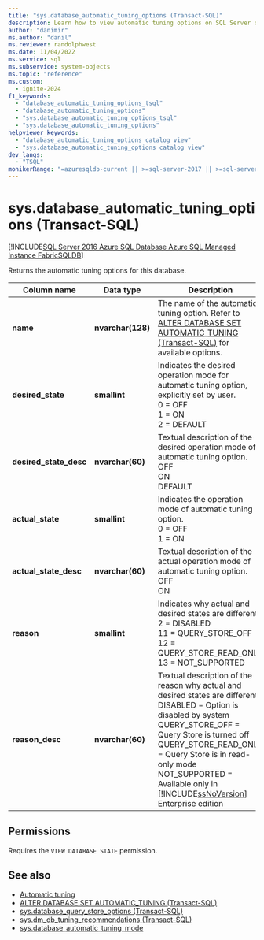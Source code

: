 ```yaml
---
title: "sys.database_automatic_tuning_options (Transact-SQL)"
description: Learn how to view automatic tuning options on SQL Server or Azure SQL Database. See required permissions and view additional available resources.
author: "danimir"
ms.author: "danil"
ms.reviewer: randolphwest
ms.date: 11/04/2022
ms.service: sql
ms.subservice: system-objects
ms.topic: "reference"
ms.custom:
  - ignite-2024
f1_keywords:
  - "database_automatic_tuning_options_tsql"
  - "database_automatic_tuning_options"
  - "sys.database_automatic_tuning_options_tsql"
  - "sys.database_automatic_tuning_options"
helpviewer_keywords:
  - "database_automatic_tuning_options catalog view"
  - "sys.database_automatic_tuning_options catalog view"
dev_langs:
  - "TSQL"
monikerRange: "=azuresqldb-current || >=sql-server-2017 || >=sql-server-linux-2017 || =azuresqldb-mi-current || =fabric"
---
```

# sys.database_automatic_tuning_options (Transact-SQL)

[!INCLUDE[SQL Server 2016 Azure SQL Database Azure SQL Managed Instance FabricSQLDB](../../includes/applies-to-version/sqlserver2017-asdb-asdbmi-fabricsqldb.md)]

  Returns the automatic tuning options for this database.

| Column name | Data type | Description |
| --- | --- | --- |
| **name** | **nvarchar(128)** | The name of the automatic tuning option. Refer to [ALTER DATABASE SET AUTOMATIC_TUNING (Transact-SQL)](../../t-sql/statements/alter-database-transact-sql-set-options.md#auto_tuning) for available options. |
| **desired_state** | **smallint** | Indicates the desired operation mode for automatic tuning option, explicitly set by user.<br />0 = OFF<br />1 = ON<br />2 = DEFAULT |
| **desired_state_desc** | **nvarchar(60)** | Textual description of the desired operation mode of automatic tuning option.<br />OFF<br />ON<br />DEFAULT |
| **actual_state** | **smallint** | Indicates the operation mode of automatic tuning option.<br />0 = OFF<br />1 = ON |
| **actual_state_desc** | **nvarchar(60)** | Textual description of the actual operation mode of automatic tuning option.<br />OFF<br />ON |
| **reason** | **smallint** | Indicates why actual and desired states are different.<br />2 = DISABLED<br />11 = QUERY_STORE_OFF<br />12 = QUERY_STORE_READ_ONLY<br />13 = NOT_SUPPORTED |
| **reason_desc** | **nvarchar(60)** | Textual description of the reason why actual and desired states are different.<br />DISABLED = Option is disabled by system<br />QUERY_STORE_OFF = Query Store is turned off<br />QUERY_STORE_READ_ONLY = Query Store is in read-only mode<br />NOT_SUPPORTED = Available only in [!INCLUDE[ssNoVersion](../../includes/ssnoversion-md.md)] Enterprise edition |

## Permissions

 Requires the `VIEW DATABASE STATE` permission.

## See also

- [Automatic tuning](../../relational-databases/automatic-tuning/automatic-tuning.md)
- [ALTER DATABASE SET AUTOMATIC_TUNING (Transact-SQL)](../../t-sql/statements/alter-database-transact-sql-set-options.md)
- [sys.database_query_store_options (Transact-SQL)](../../relational-databases/system-catalog-views/sys-database-query-store-options-transact-sql.md)
- [sys.dm_db_tuning_recommendations (Transact-SQL)](../../relational-databases/system-dynamic-management-views/sys-dm-db-tuning-recommendations-transact-sql.md)
- [sys.database_automatic_tuning_mode](../../relational-databases/system-catalog-views/sys-database-automatic-tuning-mode-transact-sql.md)
